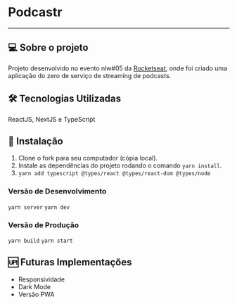 # Podcastr

---

## 💻 Sobre o projeto

Projeto desenvolvido no evento nlw#05 da [Rocketseat](https://rocketseat.com.br/), onde foi criado uma aplicação do zero de serviço de streaming de podcasts.

## 🛠️ Tecnologias Utilizadas

ReactJS, NextJS e TypeScript

## 🚀 Instalação

1. Clone o fork para seu computador (cópia local).
2. Instale as dependências do projeto rodando o comando `yarn install`.
3. `yarn add typescript @types/react @types/react-dom @types/node`

### Versão de Desenvolvimento

`yarn server`
`yarn dev`

### Versão de Produção

`yarn build`
`yarn start`

## 🆙 Futuras Implementações

* Responsividade
* Dark Mode
* Versão PWA